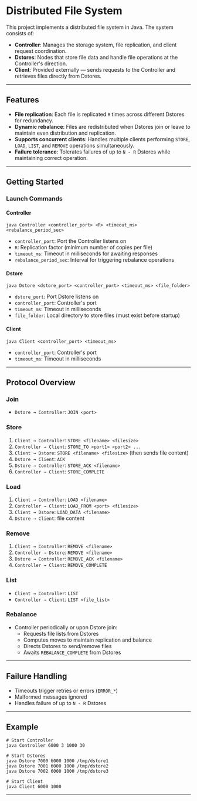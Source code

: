# Distributed File System

This project implements a distributed file system in Java. The system consists of:

- **Controller**: Manages the storage system, file replication, and client request coordination.
- **Dstores**: Nodes that store file data and handle file operations at the Controller's direction.
- **Client**: Provided externally — sends requests to the Controller and retrieves files directly from Dstores.

---

## Features

- **File replication**: Each file is replicated `R` times across different Dstores for redundancy.
- **Dynamic rebalance**: Files are redistributed when Dstores join or leave to maintain even distribution and replication.
- **Supports concurrent clients**: Handles multiple clients performing `STORE`, `LOAD`, `LIST`, and `REMOVE` operations simultaneously.
- **Failure tolerance**: Tolerates failures of up to `N - R` Dstores while maintaining correct operation.

---

## Getting Started

### Launch Commands

#### Controller
```
java Controller <controller_port> <R> <timeout_ms> <rebalance_period_sec>
```
- `controller_port`: Port the Controller listens on
- `R`: Replication factor (minimum number of copies per file)
- `timeout_ms`: Timeout in milliseconds for awaiting responses
- `rebalance_period_sec`: Interval for triggering rebalance operations

#### Dstore
```
java Dstore <dstore_port> <controller_port> <timeout_ms> <file_folder>
```
- `dstore_port`: Port Dstore listens on
- `controller_port`: Controller's port
- `timeout_ms`: Timeout in milliseconds
- `file_folder`: Local directory to store files (must exist before startup)

#### Client
```
java Client <controller_port> <timeout_ms>
```
- `controller_port`: Controller's port
- `timeout_ms`: Timeout in milliseconds

---

## Protocol Overview

### Join
- `Dstore → Controller`: `JOIN <port>`

### Store
1. `Client → Controller`: `STORE <filename> <filesize>`
2. `Controller → Client`: `STORE_TO <port1> <port2> ...`
3. `Client → Dstore`: `STORE <filename> <filesize>` (then sends file content)
4. `Dstore → Client`: `ACK`
5. `Dstore → Controller`: `STORE_ACK <filename>`
6. `Controller → Client`: `STORE_COMPLETE`

### Load
1. `Client → Controller`: `LOAD <filename>`
2. `Controller → Client`: `LOAD_FROM <port> <filesize>`
3. `Client → Dstore`: `LOAD_DATA <filename>`
4. `Dstore → Client`: file content

### Remove
1. `Client → Controller`: `REMOVE <filename>`
2. `Controller → Dstore`: `REMOVE <filename>`
3. `Dstore → Controller`: `REMOVE_ACK <filename>`
4. `Controller → Client`: `REMOVE_COMPLETE`

### List
- `Client → Controller`: `LIST`
- `Controller → Client`: `LIST <file_list>`

### Rebalance
- Controller periodically or upon Dstore join:
  - Requests file lists from Dstores
  - Computes moves to maintain replication and balance
  - Directs Dstores to send/remove files
  - Awaits `REBALANCE_COMPLETE` from Dstores

---

## Failure Handling

- Timeouts trigger retries or errors (`ERROR_*`)
- Malformed messages ignored 
- Handles failure of up to `N - R` Dstores

---

## Example

```
# Start Controller
java Controller 6000 3 1000 30

# Start Dstores
java Dstore 7000 6000 1000 /tmp/dstore1
java Dstore 7001 6000 1000 /tmp/dstore2
java Dstore 7002 6000 1000 /tmp/dstore3

# Start Client
java Client 6000 1000
```

---


